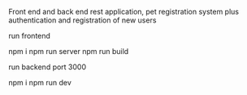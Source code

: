 Front end and back end rest application, pet registration system plus authentication and registration of new users

run frontend

npm i
npm run server
npm run build

run backend port 3000

npm i
npm run dev



